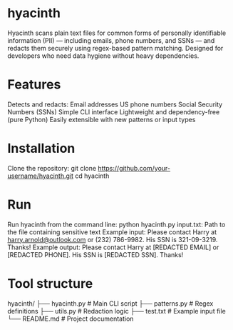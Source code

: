 # hyacinth
Hyacinth scans plain text files for common forms of personally identifiable information (PII) — including emails, phone numbers, and SSNs — and redacts them securely using regex-based pattern matching. Designed for developers who need data hygiene without heavy dependencies.

# Features
Detects and redacts:
    Email addresses
    US phone numbers
    Social Security Numbers (SSNs)
    Simple CLI interface
    Lightweight and dependency-free (pure Python)
    Easily extensible with new patterns or input types

# Installation
Clone the repository:
git clone https://github.com/your-username/hyacinth.git
cd hyacinth

# Run
Run hyacinth from the command line:
python hyacinth.py
    input.txt: Path to the file containing sensitive text
Example input: Please contact Harry at harry.arnold@outlook.com or (232) 786-9982. His SSN is 321-09-3219. Thanks!
Example output: Please contact Harry at [REDACTED EMAIL] or [REDACTED PHONE]. His SSN is [REDACTED SSN]. Thanks!

# Tool structure
hyacinth/
├── hyacinth.py       # Main CLI script
├── patterns.py       # Regex definitions
├── utils.py          # Redaction logic
├── test.txt          # Example input file
└── README.md         # Project documentation
